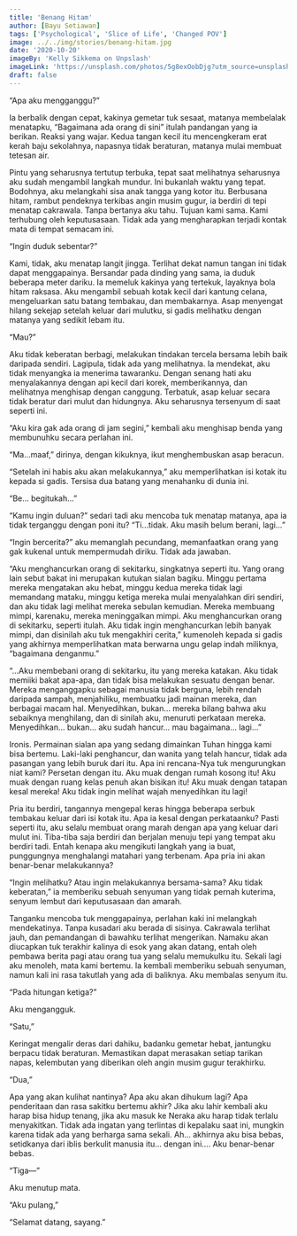 ```yaml
---
title: 'Benang Hitam'
author: [Bayu Setiawan]
tags: ['Psychological', 'Slice of Life', 'Changed POV']
image: ../../img/stories/benang-hitam.jpg
date: '2020-10-20'
imageBy: 'Kelly Sikkema on Unpslash'
imageLink: 'https://unsplash.com/photos/5g8exOobDjg?utm_source=unsplash&utm_medium=referral&utm_content=creditShareLink'
draft: false
---
```

“Apa aku mengganggu?”

Ia berbalik dengan cepat, kakinya gemetar tuk sesaat, matanya membelalak menatapku, “Bagaimana ada orang di sini” itulah pandangan yang ia berikan. Reaksi yang wajar. Kedua tangan kecil itu mencengkeram erat kerah baju sekolahnya, napasnya tidak beraturan, matanya mulai membuat tetesan air.

Pintu yang seharusnya tertutup terbuka, tepat saat melihatnya seharusnya aku sudah mengambil langkah mundur. Ini bukanlah waktu yang tepat. Bodohnya, aku melangkahi sisa anak tangga yang kotor itu. Berbusana hitam, rambut pendeknya terkibas angin musim gugur, ia berdiri di tepi menatap cakrawala. Tanpa bertanya aku tahu. Tujuan kami sama. Kami terhubung oleh keputusasaan. Tidak ada yang mengharapkan terjadi kontak mata di tempat semacam ini.

“Ingin duduk sebentar?”

Kami, tidak, aku menatap langit jingga. Terlihat dekat namun tangan ini tidak dapat menggapainya. Bersandar pada dinding yang sama, ia duduk beberapa meter dariku. Ia memeluk kakinya yang tertekuk, layaknya bola hitam raksasa. Aku mengambil sebuah kotak kecil dari kantung celana, mengeluarkan satu batang tembakau, dan membakarnya. Asap menyengat hilang sekejap setelah keluar dari mulutku, si gadis melihatku dengan matanya yang sedikit lebam itu.

“Mau?”

Aku tidak keberatan berbagi, melakukan tindakan tercela bersama lebih baik daripada sendiri. Lagipula, tidak ada yang melihatnya. Ia mendekat, aku tidak menyangka ia menerima tawaranku. Dengan senang hati aku menyalakannya dengan api kecil dari korek, memberikannya, dan melihatnya menghisap dengan canggung. Terbatuk, asap keluar secara tidak beratur dari mulut dan hidungnya. Aku seharusnya tersenyum di saat seperti ini.

“Aku kira gak ada orang di jam segini,” kembali aku menghisap benda yang membunuhku secara perlahan ini.

“Ma…maaf,” dirinya, dengan kikuknya, ikut menghembuskan asap beracun.

“Setelah ini habis aku akan melakukannya,” aku memperlihatkan isi kotak itu kepada si gadis. Tersisa dua batang yang menahanku di dunia ini.

“Be… begitukah…”

“Kamu ingin duluan?” sedari tadi aku mencoba tuk menatap matanya, apa ia tidak terganggu dengan poni itu?
“Ti…tidak. Aku masih belum berani, lagi…”

“Ingin bercerita?” aku memanglah pecundang, memanfaatkan orang yang gak kukenal untuk mempermudah diriku.
Tidak ada jawaban.

“Aku menghancurkan orang di sekitarku, singkatnya seperti itu. Yang orang lain sebut bakat ini merupakan kutukan sialan bagiku. Minggu pertama mereka mengatakan aku hebat, minggu kedua mereka tidak lagi memandang mataku, minggu ketiga mereka mulai menyalahkan diri sendiri, dan aku tidak lagi melihat mereka sebulan kemudian. Mereka membuang mimpi, karenaku, mereka meninggalkan mimpi. Aku menghancurkan orang di sekitarku, seperti itulah. Aku tidak ingin menghancurkan lebih banyak mimpi, dan disinilah aku tuk mengakhiri cerita,” kumenoleh kepada si gadis yang akhirnya memperlihatkan mata berwarna ungu gelap indah miliknya, “bagaimana denganmu.”

“…Aku membebani orang di sekitarku, itu yang mereka katakan. Aku tidak memiiki bakat apa-apa, dan tidak bisa melakukan sesuatu dengan benar. Mereka menganggapku sebagai manusia tidak berguna, lebih rendah daripada sampah, menjahiliku, membuatku jadi mainan mereka, dan berbagai macam hal. Menyedihkan, bukan… mereka bilang bahwa aku sebaiknya menghilang, dan di sinilah aku, menuruti perkataan mereka. Menyedihkan… bukan… aku sudah hancur… mau bagaimana… lagi…”

Ironis. Permainan sialan apa yang sedang dimainkan Tuhan hingga kami bisa bertemu. Laki-laki penghancur, dan wanita yang telah hancur, tidak ada pasangan yang lebih buruk dari itu. Apa ini rencana-Nya tuk mengurungkan niat kami? Persetan dengan itu. Aku muak dengan rumah kosong itu! Aku muak dengan ruang kelas penuh akan bisikan itu! Aku muak dengan tatapan kesal mereka! Aku tidak ingin melihat wajah menyedihkan itu lagi!

Pria itu berdiri, tangannya mengepal keras hingga beberapa serbuk tembakau keluar dari isi kotak itu. Apa ia kesal dengan perkataanku? Pasti seperti itu, aku selalu membuat orang marah dengan apa yang keluar dari mulut ini. Tiba-tiba saja berdiri dan berjalan menuju tepi yang tempat aku berdiri tadi. Entah kenapa aku mengikuti langkah yang ia buat, punggungnya menghalangi matahari yang terbenam. Apa pria ini akan benar-benar melakukannya?

“Ingin melihatku? Atau ingin melakukannya bersama-sama? Aku tidak keberatan,” ia memberiku sebuah senyuman yang tidak pernah kuterima, senyum lembut dari keputusasaan dan amarah.

Tanganku mencoba tuk menggapainya, perlahan kaki ini melangkah mendekatinya. Tanpa kusadari aku berada di sisinya. Cakrawala terlihat jauh, dan pemandangan di bawahku terlihat mengerikan. Namaku akan diucapkan tuk terakhir kalinya di esok yang akan datang, entah oleh pembawa berita pagi atau orang tua yang selalu memukulku itu. Sekali lagi aku menoleh, mata kami bertemu. Ia kembali memberiku sebuah senyuman, namun kali ini rasa takutlah yang ada di baliknya.
Aku membalas senyum itu.

“Pada hitungan ketiga?”

Aku mengangguk.

“Satu,”

Keringat mengalir deras dari dahiku, badanku gemetar hebat, jantungku berpacu tidak beraturan. Memastikan dapat merasakan setiap tarikan napas, kelembutan yang diberikan oleh angin musim gugur terakhirku.

“Dua,”

Apa yang akan kulihat nantinya? Apa aku akan dihukum lagi? Apa penderitaan dan rasa sakitku bertemu akhir? Jika aku lahir kembali aku harap bisa hidup tenang, jika aku masuk ke Neraka aku harap tidak terlalu menyakitkan. Tidak ada ingatan yang terlintas di kepalaku saat ini, mungkin karena tidak ada yang berharga sama sekali. Ah… akhirnya aku bisa bebas, setidkanya dari iblis berkulit manusia itu… dengan ini…. Aku benar-benar bebas.

“Tiga—”

Aku menutup mata.


“Aku pulang,”

“Selamat datang, sayang.”

